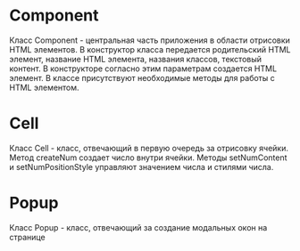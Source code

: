 # Component

Класс Component - центральная часть приложения в области отрисовки HTML элементов. В конструктор класса передается родительский HTML элемент, название HTML элемента, названия классов, текстовый контент. В конструкторе согласно этим параметрам создается HTML элемент. В классе присутствуют необходимые методы для работы с HTML элементом.

# Cell

Класс Cell - класс, отвечающий в первую очередь за отрисовку ячейки. Метод createNum создает число внутри ячейки. Методы setNumContent и setNumPositionStyle управляют значением числа и стилями числа.

# Popup

Класс Popup - класс, отвечающий за создание модальных окон на странице